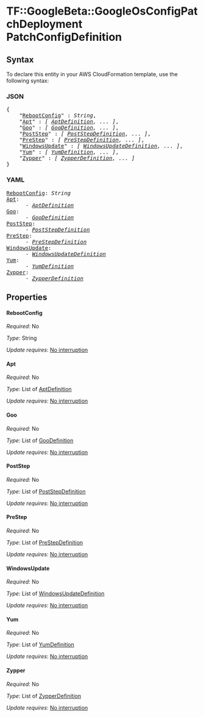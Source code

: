 # TF::GoogleBeta::GoogleOsConfigPatchDeployment PatchConfigDefinition

## Syntax

To declare this entity in your AWS CloudFormation template, use the following syntax:

### JSON

<pre>
{
    "<a href="#rebootconfig" title="RebootConfig">RebootConfig</a>" : <i>String</i>,
    "<a href="#apt" title="Apt">Apt</a>" : <i>[ <a href="aptdefinition.md">AptDefinition</a>, ... ]</i>,
    "<a href="#goo" title="Goo">Goo</a>" : <i>[ <a href="goodefinition.md">GooDefinition</a>, ... ]</i>,
    "<a href="#poststep" title="PostStep">PostStep</a>" : <i>[ <a href="poststepdefinition.md">PostStepDefinition</a>, ... ]</i>,
    "<a href="#prestep" title="PreStep">PreStep</a>" : <i>[ <a href="prestepdefinition.md">PreStepDefinition</a>, ... ]</i>,
    "<a href="#windowsupdate" title="WindowsUpdate">WindowsUpdate</a>" : <i>[ <a href="windowsupdatedefinition.md">WindowsUpdateDefinition</a>, ... ]</i>,
    "<a href="#yum" title="Yum">Yum</a>" : <i>[ <a href="yumdefinition.md">YumDefinition</a>, ... ]</i>,
    "<a href="#zypper" title="Zypper">Zypper</a>" : <i>[ <a href="zypperdefinition.md">ZypperDefinition</a>, ... ]</i>
}
</pre>

### YAML

<pre>
<a href="#rebootconfig" title="RebootConfig">RebootConfig</a>: <i>String</i>
<a href="#apt" title="Apt">Apt</a>: <i>
      - <a href="aptdefinition.md">AptDefinition</a></i>
<a href="#goo" title="Goo">Goo</a>: <i>
      - <a href="goodefinition.md">GooDefinition</a></i>
<a href="#poststep" title="PostStep">PostStep</a>: <i>
      - <a href="poststepdefinition.md">PostStepDefinition</a></i>
<a href="#prestep" title="PreStep">PreStep</a>: <i>
      - <a href="prestepdefinition.md">PreStepDefinition</a></i>
<a href="#windowsupdate" title="WindowsUpdate">WindowsUpdate</a>: <i>
      - <a href="windowsupdatedefinition.md">WindowsUpdateDefinition</a></i>
<a href="#yum" title="Yum">Yum</a>: <i>
      - <a href="yumdefinition.md">YumDefinition</a></i>
<a href="#zypper" title="Zypper">Zypper</a>: <i>
      - <a href="zypperdefinition.md">ZypperDefinition</a></i>
</pre>

## Properties

#### RebootConfig

_Required_: No

_Type_: String

_Update requires_: [No interruption](https://docs.aws.amazon.com/AWSCloudFormation/latest/UserGuide/using-cfn-updating-stacks-update-behaviors.html#update-no-interrupt)

#### Apt

_Required_: No

_Type_: List of <a href="aptdefinition.md">AptDefinition</a>

_Update requires_: [No interruption](https://docs.aws.amazon.com/AWSCloudFormation/latest/UserGuide/using-cfn-updating-stacks-update-behaviors.html#update-no-interrupt)

#### Goo

_Required_: No

_Type_: List of <a href="goodefinition.md">GooDefinition</a>

_Update requires_: [No interruption](https://docs.aws.amazon.com/AWSCloudFormation/latest/UserGuide/using-cfn-updating-stacks-update-behaviors.html#update-no-interrupt)

#### PostStep

_Required_: No

_Type_: List of <a href="poststepdefinition.md">PostStepDefinition</a>

_Update requires_: [No interruption](https://docs.aws.amazon.com/AWSCloudFormation/latest/UserGuide/using-cfn-updating-stacks-update-behaviors.html#update-no-interrupt)

#### PreStep

_Required_: No

_Type_: List of <a href="prestepdefinition.md">PreStepDefinition</a>

_Update requires_: [No interruption](https://docs.aws.amazon.com/AWSCloudFormation/latest/UserGuide/using-cfn-updating-stacks-update-behaviors.html#update-no-interrupt)

#### WindowsUpdate

_Required_: No

_Type_: List of <a href="windowsupdatedefinition.md">WindowsUpdateDefinition</a>

_Update requires_: [No interruption](https://docs.aws.amazon.com/AWSCloudFormation/latest/UserGuide/using-cfn-updating-stacks-update-behaviors.html#update-no-interrupt)

#### Yum

_Required_: No

_Type_: List of <a href="yumdefinition.md">YumDefinition</a>

_Update requires_: [No interruption](https://docs.aws.amazon.com/AWSCloudFormation/latest/UserGuide/using-cfn-updating-stacks-update-behaviors.html#update-no-interrupt)

#### Zypper

_Required_: No

_Type_: List of <a href="zypperdefinition.md">ZypperDefinition</a>

_Update requires_: [No interruption](https://docs.aws.amazon.com/AWSCloudFormation/latest/UserGuide/using-cfn-updating-stacks-update-behaviors.html#update-no-interrupt)

